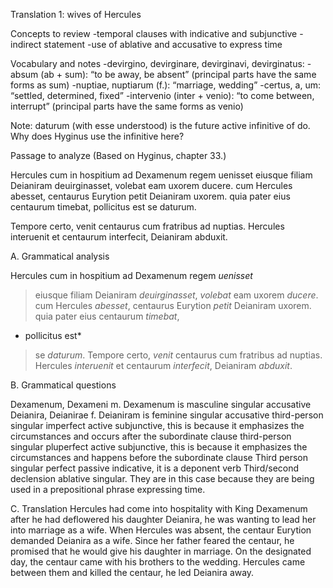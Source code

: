 Translation 1: wives of Hercules

Concepts to review
-temporal clauses with indicative and subjunctive
-indirect statement
-use of ablative and accusative to express time

Vocabulary and notes
-devirgino, devirginare, devirginavi, devirginatus:
-absum (ab + sum): “to be away, be absent” (principal parts have the same forms as sum)
-nuptiae, nuptiarum (f.): “marriage, wedding”
-certus, a, um: “settled, determined, fixed”
-intervenio (inter + venio): “to come between, interrupt” (principal parts have the same forms as venio)

Note:
daturum (with esse understood) is the future active infinitive of do. Why does Hyginus use the infinitive here?

Passage to analyze
(Based on Hyginus, chapter 33.)

Hercules cum in hospitium ad Dexamenum regem uenisset eiusque filiam Deianiram deuirginasset, volebat eam uxorem ducere. cum Hercules abesset, centaurus Eurytion petit Deianiram uxorem. quia pater eius centaurum timebat, pollicitus est se daturum.

Tempore certo, venit centaurus cum fratribus ad nuptias. Hercules interuenit et centaurum interfecit, Deianiram abduxit.

A. Grammatical analysis

Hercules cum in hospitium ad Dexamenum regem *uenisset* 
>eiusque filiam Deianiram *deuirginasset*,
>*volebat* eam uxorem *ducere*. 
>cum Hercules *abesset*, 
centaurus Eurytion *petit* Deianiram uxorem. 
>quia pater eius centaurum *timebat*,
* pollicitus est* 
>se *daturum*.
>Tempore certo, 
*venit* centaurus cum fratribus ad nuptias. 
Hercules *interuenit* et centaurum *interfecit*, 
Deianiram *abduxit*.


B. Grammatical questions

Dexamenum, Dexameni m. Dexamenum is masculine singular accusative
Deianira, Deianirae f. Deianiram is feminine singular accusative
third-person singular imperfect active subjunctive, this is because it emphasizes the circumstances and occurs after the subordinate clause
third-person singular pluperfect active subjunctive, this is because it emphasizes the circumstances and happens before the subordinate clause
Third person singular perfect passive indicative, it is a deponent verb 
Third/second declension ablative singular. They are in this case because they are being used in a prepositional phrase expressing time.


C. Translation
Hercules had come into hospitality with King Dexamenum after he had deflowered his daughter Deianira, he was wanting to lead her into marriage as a wife. When Hercules was absent, the centaur Eurytion demanded Deianira as a wife. Since her father feared the centaur, he promised that he would give his daughter in marriage. On the designated day, the centaur came with his brothers to the wedding. Hercules came between them and killed the centaur, he led Deianira away.
